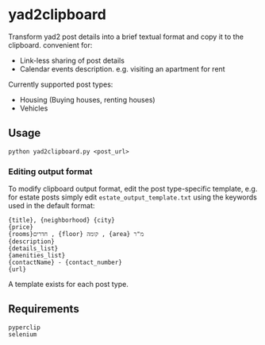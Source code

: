 # yad2clipboard

Transform yad2 post details into a brief textual format and copy it to the clipboard. convenient for:

* Link-less sharing of post details
* Calendar events description. e.g. visiting an apartment for rent

Currently supported post types:

* Housing (Buying houses, renting houses)
* Vehicles

## Usage

```
python yad2clipboard.py <post_url>
```

### Editing output format

To modify clipboard output format, edit the post type-specific template, e.g. for estate posts simply edit `estate_output_template.txt` using the keywords used in the default format:

```
{title}, {neighborhood} {city}
{price}
{rooms}חדרים , {floor} קומה , {area} מ"ר
{description}
{details_list}
{amenities_list}
{contactName} - {contact_number}
{url}
```

A template exists for each post type.



## Requirements

```
pyperclip
selenium
```

